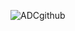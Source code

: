 ![ADCgithub](https://user-images.githubusercontent.com/84243740/156546209-3758c894-bab4-45de-a2ea-2f8a0dc844ab.png)
